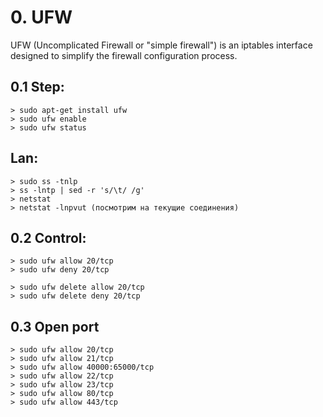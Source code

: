 ## ################################################################
# 0. UFW
UFW (Uncomplicated Firewall or "simple firewall") is an iptables interface 
designed to simplify the firewall configuration process.

 ## 0.1 Step:
    > sudo apt-get install ufw
    > sudo ufw enable
    > sudo ufw status
    
 ## Lan:
    > sudo ss -tnlp
    > ss -lntp | sed -r 's/\t/ /g'
    > netstat
    > netstat -lnpvut (посмотрим на текущие соединения)
    
 ## 0.2 Control:
    > sudo ufw allow 20/tcp
    > sudo ufw deny 20/tcp
   
    > sudo ufw delete allow 20/tcp
    > sudo ufw delete deny 20/tcp

  ## 0.3 Open port  
    > sudo ufw allow 20/tcp
    > sudo ufw allow 21/tcp
    > sudo ufw allow 40000:65000/tcp
    > sudo ufw allow 22/tcp
    > sudo ufw allow 23/tcp 
    > sudo ufw allow 80/tcp 
    > sudo ufw allow 443/tcp





